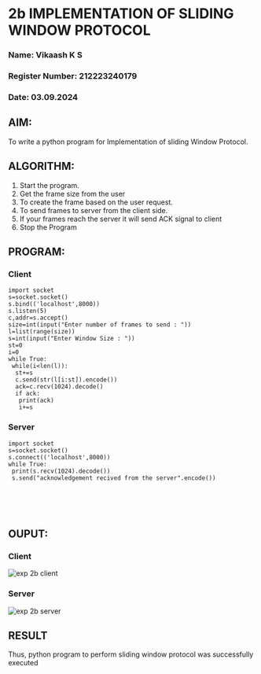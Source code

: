 # 2b IMPLEMENTATION OF SLIDING WINDOW PROTOCOL
### Name: Vikaash K S
### Register Number: 212223240179
### Date: 03.09.2024
## AIM:
To write a python program for Implementation of sliding Window Protocol.

## ALGORITHM:
1. Start the program.
2. Get the frame size from the user
3. To create the frame based on the user request.
4. To send frames to server from the client side.
5. If your frames reach the server it will send ACK signal to client
6. Stop the Program

## PROGRAM:
### Client
```
import socket
s=socket.socket()
s.bind(('localhost',8000))
s.listen(5)
c,addr=s.accept()
size=int(input("Enter number of frames to send : "))
l=list(range(size))
s=int(input("Enter Window Size : "))
st=0
i=0
while True:
 while(i<len(l)):
  st+=s
  c.send(str(l[i:st]).encode())
  ack=c.recv(1024).decode()
  if ack:
   print(ack)
   i+=s
```
### Server
```
import socket
s=socket.socket()
s.connect(('localhost',8000))
while True: 
 print(s.recv(1024).decode())
 s.send("acknowledgement recived from the server".encode())
```
<br> <br> <br>
## OUPUT:
### Client
![exp 2b client](https://github.com/user-attachments/assets/813b2b66-c154-47ae-ba05-a558b811eaf5)

### Server
![exp 2b server ](https://github.com/user-attachments/assets/d51d24a4-9ead-4fe9-bd5b-180d4e245f56)

## RESULT
Thus, python program to perform sliding window protocol was successfully executed
